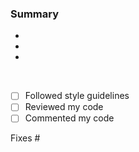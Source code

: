 ### Summary
- 
- 
- 

<br />

- [ ] Followed style guidelines
- [ ] Reviewed my code
- [ ] Commented my code

Fixes #